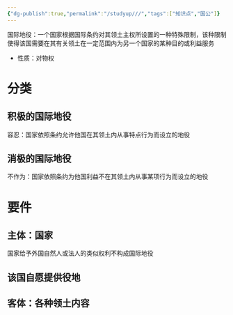 ```yaml
---
{"dg-publish":true,"permalink":"/studyup///","tags":["知识点","国公"]}
---
```


国际地役：一个国家根据国际条约对其领土主权所设置的一种特殊限制，该种限制使得该国需要在其有关领土在一定范围内为另一个国家的某种目的或利益服务
- 性质：对物权
# 分类
## 积极的国际地役
容忍：国家依照条约允许他国在其领土内从事特点行为而设立的地役
## 消极的国际地役
不作为：国家依照条约为他国利益不在其领土内从事某项行为而设立的地役
# 要件
## 主体：国家
国家给予外国自然人或法人的类似权利不构成国际地役
## 该国自愿提供役地
## 客体：各种领土内容